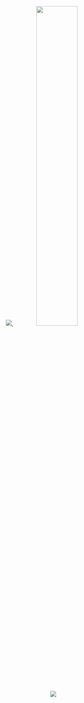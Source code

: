 
<div align="center">
  <a href="s">
  <img src="https://github-readme-stats.vercel.app/api/top-langs/?username=leeemingyu&exclude_repo=dkssud8150.github.io&layout=compact&theme=aura_dark" />
</a>
<a href="s">
  <img src="https://github-readme-stats.vercel.app/api?username=leeemingyu&theme=aura_dark&show_icons=true" width="47%" />
</a>

![](http://github-profile-summary-cards.vercel.app/api/cards/profile-details?username=leeemingyu&theme=aura_dark)

  
  

  



</div>
